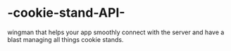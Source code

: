 # -cookie-stand-API-
wingman that helps your app smoothly connect with the server and have a blast managing all things cookie stands. 
